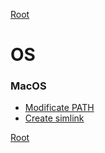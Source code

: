 [Root](/README.md)

# OS

### MacOS

- [Modificate PATH](https://coolestguidesontheplanet.com/add-shell-path-osx/)
- [Create simlink](https://apple.stackexchange.com/questions/115646/how-can-i-create-a-symbolic-link-in-terminal)

[Root](/README.md)
